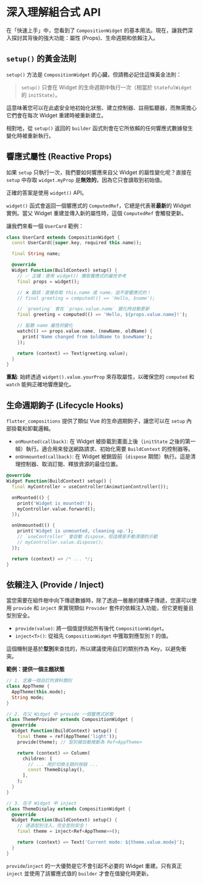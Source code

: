 # 深入理解組合式 API

在「快速上手」中，您看到了 `CompositionWidget` 的基本用法。現在，讓我們深入探討其背後的強大功能：屬性 (Props)、生命週期和依賴注入。

## `setup()` 的黃金法則

`setup()` 方法是 `CompositionWidget` 的心臟，但請務必記住這條黃金法則：

> `setup()` 只會在 Widget 的生命週期中執行一次（相當於 `StatefulWidget` 的 `initState`）。

這意味著您可以在此處安全地初始化狀態、建立控制器、註冊監聽器，而無需擔心它們會在每次 Widget 重建時被重新建立。

相對地，從 `setup()` 返回的 `builder` 函式則會在它所依賴的任何響應式數據發生變化時被重新執行。

## 響應式屬性 (Reactive Props)

如果 `setup` 只執行一次，我們要如何響應來自父 Widget 的屬性變化呢？直接在 `setup` 中存取 `widget.myProp` 是**無效的**，因為它只會讀取到初始值。

正確的答案是使用 `widget()` API。

`widget()` 函式會返回一個響應式的 `ComputedRef`，它總是代表著**最新**的 Widget 實例。當父 Widget 重建並傳入新的屬性時，這個 `ComputedRef` 會觸發更新。

讓我們來看一個 `UserCard` 範例：

```dart
class UserCard extends CompositionWidget {
  const UserCard({super.key, required this.name});

  final String name;

  @override
  Widget Function(BuildContext) setup() {
    // ✅ 正確：使用 widget() 獲取響應式的屬性參考
    final props = widget();

    // ❌ 錯誤：直接存取 this.name 或 name，這不是響應式的！
    // final greeting = computed(() => 'Hello, $name');

    // `greeting` 會在 `props.value.name` 變化時自動更新
    final greeting = computed(() => 'Hello, ${props.value.name}!');

    // 監聽 name 屬性的變化
    watch(() => props.value.name, (newName, oldName) {
      print('Name changed from $oldName to $newName');
    });

    return (context) => Text(greeting.value);
  }
}
```

**重點**: 始終透過 `widget().value.yourProp` 來存取屬性，以確保您的 `computed` 和 `watch` 能夠正確地響應變化。

## 生命週期鉤子 (Lifecycle Hooks)

`flutter_compositions` 提供了類似 Vue 的生命週期鉤子，讓您可以在 `setup` 內部掛載和卸載邏輯。

- `onMounted(callback)`: 在 Widget 被掛載到畫面上後（`initState` 之後的第一幀）執行。適合用來發送網路請求、初始化需要 `BuildContext` 的控制器等。
- `onUnmounted(callback)`: 在 Widget 被銷毀前（`dispose` 期間）執行。這是清理控制器、取消訂閱、釋放資源的最佳位置。

```dart
@override
Widget Function(BuildContext) setup() {
  final myController = useController(AnimationController());

  onMounted(() {
    print('Widget is mounted!');
    myController.value.forward();
  });

  onUnmounted(() {
    print('Widget is unmounted, cleaning up.');
    // `useController` 會自動 dispose，但這裡是手動清理的示範
    // myController.value.dispose();
  });

  return (context) => /* ... */;
}
```

## 依賴注入 (Provide / Inject)

當您需要在組件樹中向下傳遞數據時，除了透過一層層的建構子傳遞，您還可以使用 `provide` 和 `inject` 來實現類似 `Provider` 套件的依賴注入功能，但它更輕量且型別安全。

- `provide(value)`: 將一個值提供給所有後代 `CompositionWidget`。
- `inject<T>()`: 從祖先 `CompositionWidget` 中獲取對應型別 `T` 的值。

這個機制是基於**型別**來查找的，所以建議使用自訂的類別作為 Key，以避免衝突。

**範例：提供一個主題狀態**

```dart
// 1. 定義一個自訂的資料類別
class AppTheme {
  AppTheme(this.mode);
  String mode;
}

// 2. 在父 Widget 中 provide 一個響應式狀態
class ThemeProvider extends CompositionWidget {
  @override
  Widget Function(BuildContext) setup() {
    final theme = ref(AppTheme('light'));
    provide(theme); // 型別被自動推斷為 Ref<AppTheme>

    return (context) => Column(
      children: [
        // ... 用於切換主題的按鈕 ...
        const ThemeDisplay(),
      ],
    );
  }
}

// 3. 在子 Widget 中 inject
class ThemeDisplay extends CompositionWidget {
  @override
  Widget Function(BuildContext) setup() {
    // 透過型別注入，完全型別安全！
    final theme = inject<Ref<AppTheme>>();

    return (context) => Text('Current mode: ${theme.value.mode}');
  }
}
```

`provide`/`inject` 的一大優勢是它不會引起不必要的 Widget 重建。只有真正 `inject` 並使用了該響應式值的 `builder` 才會在值變化時更新。
